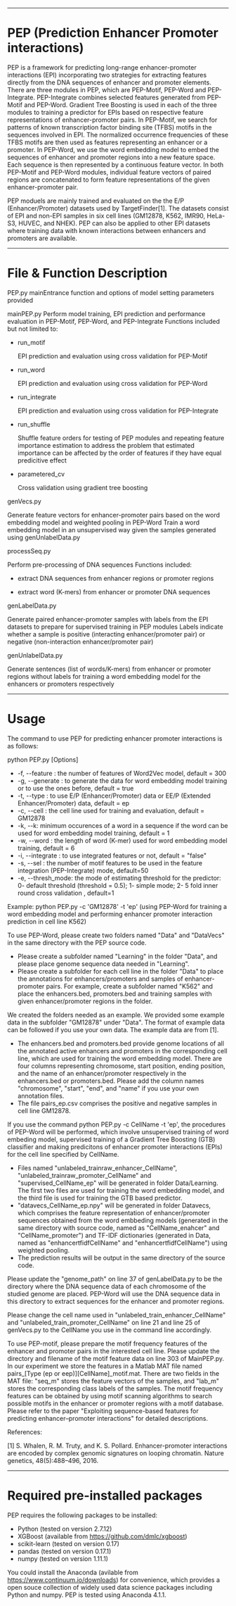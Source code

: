 **********************************************************************************
# PEP (Prediction Enhancer Promoter interactions)

PEP is a framework for predicting long-range enhancer-promoter interactions (EPI) incorporating two strategies for extracting features directly from the DNA sequences of enhancer and promoter elements. There are three modules in PEP, which are PEP-Motif, PEP-Word and PEP-Integrate. PEP-Integrate combines selected features generated from PEP-Motif and PEP-Word. Gradient Tree Boosting is used in each of the three modules to training a predictor for EPIs based on respective feature representations of enhancer-promoter pairs. In PEP-Motif, we search for patterns of known transcription factor binding site (TFBS) motifs in the sequences involved in EPI. The normalized occurrence frequencies of these TFBS motifs are then used as features representing an enhancer or a promoter. In PEP-Word, we use the word embedding model to embed the sequences of enhancer and promoter regions into a new feature space. Each sequence is then represented by a continuous feature vector. In both PEP-Motif and PEP-Word modules, individual feature vectors of paired regions are concatenated to form feature representations of the given enhancer-promoter pair.  

PEP moduels are mainly trained and evaluated on the the E/P (Enhancer/Promoter) datasets used by TargetFinder[1]. The datasets consist of EPI and non-EPI samples in six cell lines (GM12878, K562, IMR90, HeLa-S3, HUVEC, and NHEK). PEP can also be applied to other EPI datasets where training data with known interactions between enhancers and promoters are available. 

***********************************************************************************
# File & Function Description  
PEP.py 
mainEntrance function and options of model setting parameters provided  

mainPEP.py 
Perform model training, EPI prediction and performance evaluation in PEP-Motif, PEP-Word, and PEP-Integrate
Functions included but not limited to:
- run_motif

  EPI prediction and evaluation using cross validation for PEP-Motif
  
- run_word

  EPI prediction and evaluation using cross validation for PEP-Word
  
- run_integrate

  EPI prediction and evaluation using cross validation for PEP-Integrate
  
- run_shuffle

  Shuffle feature orders for testing of PEP modules and repeating feature importance estimation to address the problem that estimated importance can be affected by the order of features if they have equal predicitive effect
  
- parametered_cv

  Cross validation using gradient tree boosting

genVecs.py 

Generate feature vectors for enhancer-promoter pairs based on the word embedding model and weighted pooling in PEP-Word
Train a word embedding model in an unsupervised way given the samples generated using genUnlabelData.py

processSeq.py

Perform pre-processing of DNA sequences
Functions included:

- extract DNA sequences from enhancer regions or promoter regions

- extract word (K-mers) from enhancer or promoter DNA sequences

genLabelData.py

Generate paired enhancer-promoter samples with labels from the EPI datasets to prepare for supervised training in PEP modules
Labels indicate whether a sample is positive (interacting enhancer/promoter pair) or negative (non-interaction enhancer/promoter pair)

genUnlabelData.py

Generate sentences (list of words/K-mers) from enhancer or promoter regions without labels for training a word embedding model for the enhancers or promoters respectively

************************************************************************************
# Usage
The command to use PEP for predicting enhancer promoter interactions is as follows:

python PEP.py [Options] 

- -f, --feature : the number of features of Word2Vec model, default = 300
- -g, --generate : to generate the data for word embedding model training or to use the ones before, default = true
- -t, --type : to use E/P (Enhancer/Promoter) data or EE/P (Extended Enhancer/Promoter) data, default = ep
- -c, --cell : the cell line used for training and evaluation, default = GM12878
- -k, --k: minimum occurences of a word in a sequence if the word can be used for word embedding model training, default = 1
- -w, --word : the length of word (K-mer) used for word embedding model training, default = 6
- -i, --integrate : to use integrated features or not, default = "false"
- -s, --sel : the number of motif features to be used in the feature integration (PEP-Integrate) mode, default=50
- -e, --thresh_mode: the mode of estimating threshold for the predictor: 0- default threshold (threshold = 0.5); 1- simple mode; 2- 5 fold inner round cross validation , default=1

Example: python PEP.py -c 'GM12878' -t 'ep' (using PEP-Word for training a word embedding model and performing enhancer promoter interaction prediction in cell line K562)

To use PEP-Word, please create two folders named "Data" and "DataVecs" in the same directory with the PEP source code.  
- Please create a subfolder named "Learning" in the folder "Data", and please place genome sequence data needed in "Learning". 
- Please create a subfolder for each cell line in the folder "Data" to place the annotations for enhancers/promoters and samples of enhancer-promoter pairs. For example, create a subfolder named "K562" and place the enhancers.bed, promoters.bed and training samples with given enhancer/promoter regions in the folder. 

We created the folders needed as an example. We provided some example data in the subfolder "GM12878" under "Data". The format of example data can be followed if you use your own data. The example data are from [1].
- The enhancers.bed and promoters.bed provide genome locations of all the annotated active enhancers and promoters in the corresponding cell line, which are used for training the word embedding model. There are four columns representing chromosome, start position, ending position, and the name of an enhancer/promoter respectively in the enhancers.bed or promoters.bed. Please add the column names "chromosome", "start", "end", and "name" if you use your own annotation files. 
- The file pairs_ep.csv comprises the positive and negative samples in cell line GM12878. 

If you use the command python PEP.py -c CellName -t 'ep', the procedures of PEP-Word will be performed, which involve unsupervised training of word embeding model, supervised training of a Gradient Tree Boosting (GTB) classifier and making predicitons of enhancer promoter interactions (EPIs) for the cell line specified by CellName. 
- Files named "unlabeled_trainraw_enhancer_CellName", "unlabeled_trainraw_promoter_CellName" and "supervised_CellName_ep" will be generated in folder Data/Learning. The first two files are used for training the word embedding model, and the third file is used for training the GTB based predictor. 
- "datavecs_CellName_ep.npy" will be generated in folder Datavecs, which comprises the feature representation of enhancer/promoter sequences obtained from the word embbeding models (generated in the same directory with source code, named as "CellName_enahcer" and "CellName_promoter") and TF-IDF dictionaries (generated in Data, named as "enhancertfidfCellName" and "enhancertfidfCellName") using weighted pooling.
- The prediction results will be output in the same directory of the source code.

Please update the "genome_path" on line 37 of genLabelData.py to be the directory where the DNA sequence data of each chromosome of the studied genome are placed. PEP-Word will use the DNA sequence data in this directory to extract sequences for the enhancer and promoter regions.

Please change the cell name used in "unlabeled_train_enhancer_CellName" and "unlabeled_train_promoter_CellName" on line 21 and line 25 of genVecs.py to the CellName you use in the command line accordingly. 

To use PEP-motif, please prepare the motif frequency features of the enhancer and promoter pairs in the interested cell line. Please update the directory and filename of the motif feature data on line 303 of MainPEP.py. In our experiment we store the features in a Matlab MAT file named pairs_[Type (ep or eep)][CellName]_motif.mat. There are two fields in the MAT file: "seq_m" stores the feature vectors of the samples, and "lab_m" stores the corresponding class labels of the samples. The motif frequency features can be obtained by using motif scanning algorithms to search possible motifs in the enhancer or promoter regions with a motif database. Please refer to the paper "Exploiting sequence-based features for predicting enhancer–promoter interactions" for detailed descriptions. 

References:

[1] S. Whalen, R. M. Truty, and K. S. Pollard. Enhancer-promoter interactions are encoded by complex genomic signatures on looping chromatin. Nature genetics, 48(5):488–496, 2016.

************************************************************************************
# Required pre-installed packages
PEP requires the following packages to be installed:
- Python (tested on version 2.7.12)
- XGBoost (available from https://github.com/dmlc/xgboost)
- scikit-learn (tested on version 0.17)
- pandas (tested on version 0.17.1)
- numpy (tested on version 1.11.1)

You could install the Anaconda (avilable from https://www.continuum.io/downloads) for convenience, which provides a open souce collection of widely used data science packages including Python and numpy. PEP is tested using Anaconda 4.1.1.

